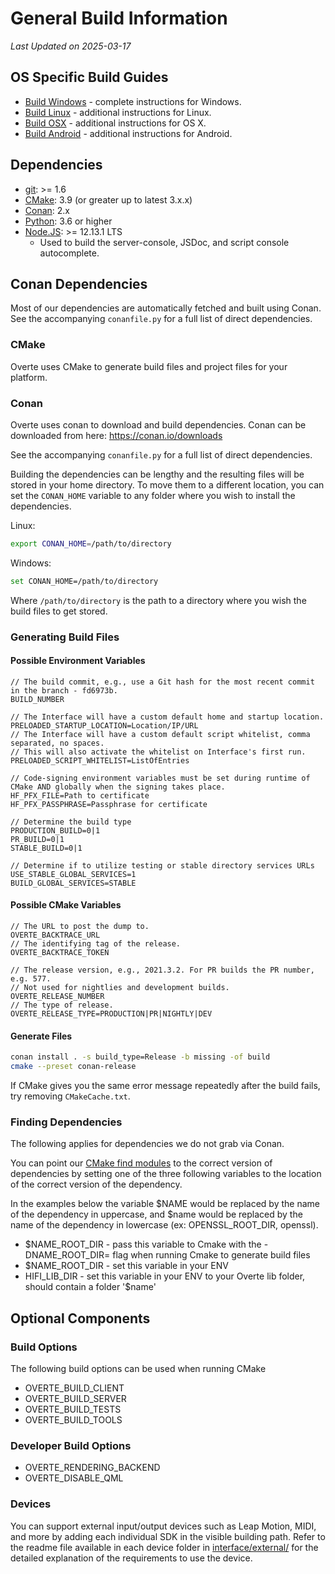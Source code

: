 <!--
Copyright 2013-2019 High Fidelity, Inc.
Copyright 2020-2021 Vircadia contributors
Copyright 2021-2025 Overte e.V.
SPDX-License-Identifier: Apache-2.0
-->

# General Build Information

*Last Updated on 2025-03-17*

## OS Specific Build Guides

* [Build Windows](BUILD_WIN.md) - complete instructions for Windows.
* [Build Linux](BUILD_LINUX.md) - additional instructions for Linux.
* [Build OSX](BUILD_OSX.md) - additional instructions for OS X.
* [Build Android](BUILD_ANDROID.md) - additional instructions for Android.

## Dependencies
- [git](https://git-scm.com/downloads): >= 1.6
- [CMake](https://cmake.org/download/):  3.9 (or greater up to latest 3.x.x)
- [Conan](https://conan.io/downloads): 2.x
- [Python](https://www.python.org/downloads/): 3.6 or higher
- [Node.JS](https://nodejs.org/en/): >= 12.13.1 LTS
    - Used to build the server-console, JSDoc, and script console autocomplete.

## Conan Dependencies
Most of our dependencies are automatically fetched and built using Conan.
See the accompanying `conanfile.py` for a full list of direct dependencies.

### CMake

Overte uses CMake to generate build files and project files for your platform.

### Conan

Overte uses conan to download and build dependencies.
Conan can be downloaded from here: https://conan.io/downloads

See the accompanying `conanfile.py` for a full list of direct dependencies.

Building the dependencies can be lengthy and the resulting files will be stored in your home directory.
To move them to a different location, you can set the `CONAN_HOME` variable to any folder where you wish to install the dependencies.

Linux:

```bash
export CONAN_HOME=/path/to/directory
```

Windows:
```bash
set CONAN_HOME=/path/to/directory
```

Where `/path/to/directory` is the path to a directory where you wish the build files to get stored.

### Generating Build Files

#### Possible Environment Variables

```text
// The build commit, e.g., use a Git hash for the most recent commit in the branch - fd6973b.
BUILD_NUMBER

// The Interface will have a custom default home and startup location.
PRELOADED_STARTUP_LOCATION=Location/IP/URL
// The Interface will have a custom default script whitelist, comma separated, no spaces.
// This will also activate the whitelist on Interface's first run.
PRELOADED_SCRIPT_WHITELIST=ListOfEntries

// Code-signing environment variables must be set during runtime of CMake AND globally when the signing takes place.
HF_PFX_FILE=Path to certificate
HF_PFX_PASSPHRASE=Passphrase for certificate

// Determine the build type
PRODUCTION_BUILD=0|1
PR_BUILD=0|1
STABLE_BUILD=0|1

// Determine if to utilize testing or stable directory services URLs
USE_STABLE_GLOBAL_SERVICES=1
BUILD_GLOBAL_SERVICES=STABLE
```

#### Possible CMake Variables

```text
// The URL to post the dump to.
OVERTE_BACKTRACE_URL
// The identifying tag of the release.
OVERTE_BACKTRACE_TOKEN

// The release version, e.g., 2021.3.2. For PR builds the PR number, e.g. 577.
// Not used for nightlies and development builds.
OVERTE_RELEASE_NUMBER
// The type of release.
OVERTE_RELEASE_TYPE=PRODUCTION|PR|NIGHTLY|DEV
```

#### Generate Files

```bash
conan install . -s build_type=Release -b missing -of build
cmake --preset conan-release
```

If CMake gives you the same error message repeatedly after the build fails, try removing `CMakeCache.txt`.

### Finding Dependencies

The following applies for dependencies we do not grab via Conan.

You can point our [CMake find modules](cmake/modules/) to the correct version of dependencies by setting one of the three following variables to the location of the correct version of the dependency.

In the examples below the variable $NAME would be replaced by the name of the dependency in uppercase, and $name would be replaced by the name of the dependency in lowercase (ex: OPENSSL_ROOT_DIR, openssl).

* $NAME_ROOT_DIR - pass this variable to Cmake with the -DNAME_ROOT_DIR= flag when running Cmake to generate build files
* $NAME_ROOT_DIR - set this variable in your ENV
* HIFI_LIB_DIR - set this variable in your ENV to your Overte lib folder, should contain a folder '$name'

## Optional Components

### Build Options

The following build options can be used when running CMake

* OVERTE_BUILD_CLIENT
* OVERTE_BUILD_SERVER
* OVERTE_BUILD_TESTS
* OVERTE_BUILD_TOOLS

### Developer Build Options

* OVERTE_RENDERING_BACKEND
* OVERTE_DISABLE_QML

### Devices

You can support external input/output devices such as Leap Motion, MIDI, and more by adding each individual SDK in the visible building path. Refer to the readme file available in each device folder in [interface/external/](interface/external) for the detailed explanation of the requirements to use the device.
